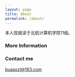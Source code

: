 ```yaml
---
layout: page
title: About
permalink: /about/
---
```


本人现就读于北航计算机学院11级。

### More Information


### Contact me

[buaaxzl@163.com](mailto:buaaxzl@163.com)

